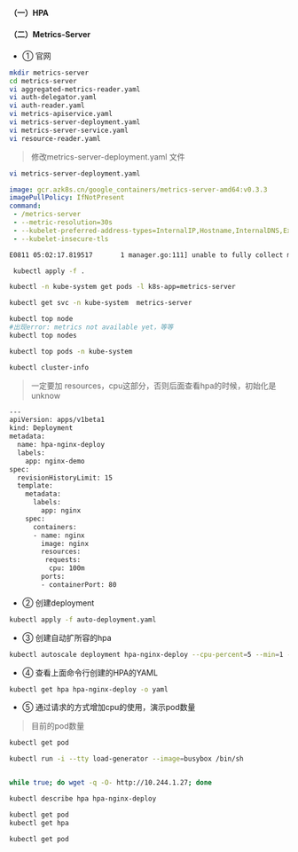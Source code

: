 

#### （一）HPA


#### （二）Metrics-Server

* ① 官网


``` bash
mkdir metrics-server
cd metrics-server
vi aggregated-metrics-reader.yaml
vi auth-delegator.yaml
vi auth-reader.yaml
vi metrics-apiservice.yaml
vi metrics-server-deployment.yaml
vi metrics-server-service.yaml
vi resource-reader.yaml
```


> 修改metrics-server-deployment.yaml 文件

``` bash
vi metrics-server-deployment.yaml
```

``` yml
image: gcr.azk8s.cn/google_containers/metrics-server-amd64:v0.3.3
imagePullPolicy: IfNotPresent
command:
 - /metrics-server
 - --metric-resolution=30s
 - --kubelet-preferred-address-types=InternalIP,Hostname,InternalDNS,ExternalDNS,ExternalIP
 - --kubelet-insecure-tls
```


``` bash
E0811 05:02:17.819517       1 manager.go:111] unable to fully collect metrics: [unable to fully scrape metrics from source kubelet_summary:k8s-master: unable to fetch metrics from Kubelet k8s-master (192.168.86.100): Get https://192.168.86.100:10250/stats/summary/: x509: cannot validate certificate for 192.168.86.100 because it doesn't contain any IP SANs, unable to fully scrape metrics from source kubelet_summary:k8s-node1: unable to fetch metrics from Kubelet k8s-node1 (192.168.86.101): Get https://192.168.86.101:10250/stats/summary/: x509: cannot validate certificate for 192.168.86.101 because it doesn't contain any IP SANs]
```

``` bash
 kubectl apply -f .
```


``` bash
kubectl -n kube-system get pods -l k8s-app=metrics-server

kubectl get svc -n kube-system  metrics-server
```


``` bash
kubectl top node
#出现error: metrics not available yet，等等
kubectl top nodes

kubectl top pods -n kube-system

kubectl cluster-info
```

> 一定要加  resources，cpu这部分，否则后面查看hpa的时候，初始化是unknow

``` bash
---
apiVersion: apps/v1beta1
kind: Deployment
metadata:
  name: hpa-nginx-deploy
  labels:
    app: nginx-demo
spec:
  revisionHistoryLimit: 15
  template:
    metadata:
      labels:
        app: nginx
    spec:
      containers:
      - name: nginx
        image: nginx
        resources:
         requests:
          cpu: 100m
        ports:
        - containerPort: 80
```

* ② 创建deployment

``` bash
kubectl apply -f auto-deployment.yaml
```




* ③ 创建自动扩所容的hpa


``` bash
kubectl autoscale deployment hpa-nginx-deploy --cpu-percent=5 --min=1 --max=5  
```

* ④ 查看上面命令行创建的HPA的YAML

``` bash
kubectl get hpa hpa-nginx-deploy -o yaml
```


* ⑤ 通过请求的方式增加cpu的使用，演示pod数量

> 目前的pod数量

``` bash
kubectl get pod
```

``` bash
kubectl run -i --tty load-generator --image=busybox /bin/sh


while true; do wget -q -O- http://10.244.1.27; done
```

``` bash
kubectl describe hpa hpa-nginx-deploy
```

``` bash
kubectl get pod
kubectl get hpa
```

``` bash
kubectl get pod

```
